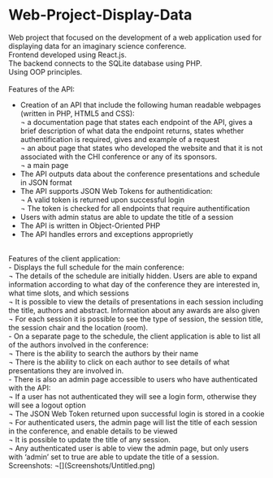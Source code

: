 # Web-Project-Display-Data
Web project that focused on the development of a web application used for displaying data for an imaginary science conference.<br/>
Frontend developed using React.js.<br/>
The backend connects to the SQLite database using PHP.<br/>
Using OOP principles.<br/>
<br/>
Features of the API: <br/>
- Creation of an API that include the following human readable webpages (written in PHP, HTML5 and CSS):<br/>
¬ a documentation page that states each endpoint of the API, gives a brief description of what data the endpoint returns, states whether authentification is required, gives and example of a request<br/>
¬ an about page that states who developed the website and that it is not associated with the CHI conference or any of its sponsors.<br/>
¬ a main page<br/>
- The API outputs data about the conference presentations and schedule in JSON format
- The API supports JSON Web Tokens for authentidication:<br/>
¬ A valid token is returned upon successful login<br/>
¬ The token is checked for all endpoints that require authentification<br/>
- Users with admin status are able to update the title of a session
- The API is written in Object-Oriented PHP
- The API handles errors and exceptions approprietly
<br/>
Features of the client application: <br/>
- Displays the full schedule for the main conference:<br/>
¬ The details of the schedule are initially hidden. Users are able to expand information
according to what day of the conference they are interested in, what time slots, and which sessions<br/>
¬ It is possible to view the details of presentations in each session including the title, authors
and abstract. Information about any awards are also given<br/>
¬ For each session it is possible to see the type of session, the session title, the session chair and the location (room).<br/>
- On a separate page to the schedule, the client application is able to list all of the authors involved in the conference:<br/>
¬ There is the ability to search the authors by their name<br/>
¬ There is the ability to click on each author to see details of what presentations they are
involved in. <br/>
- There is also an admin page accessible to users who have authenticated with the API:<br/>
¬ If a user has not authenticated they will see a login form, otherwise they will see a logout option<br/>
¬ The JSON Web Token returned upon successful login is stored in a cookie<br/>
¬ For authenticated users, the admin page will list the title of each session in the conference, and
enable details to be viewed<br/>
¬ It is possible to update the title of any session.<br/>
¬ Any authenticated user is able to view the admin page, but only users with ‘admin’ set to true
are able to update the title of a session.<br/>
Screenshots:
¬[](Screenshots/Untitled.png)
